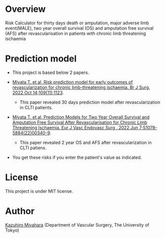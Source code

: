 # Overview 


 Risk Calculator for  thirty days death or amputation, major adverse limb event(MALE), two year overall survival (OS) and amputation free survival (AFS) after revascularisation in patients with chronic limb threatening ischaemia


# Prediction model
- This project is based below 2 papers.
- [Miyata T. et al, Risk prediction model for early outcomes of revascularization for chronic limb-threatening ischaemia. Br J Surg. 2022 Oct 14;109(11):1123](https://doi.org/10.1093/bjs/znac323).
    - This paper revealed 30 days prediction model after revascularization in CLTI patients.
-  [Miyata T. et al, Prediction Models for Two Year Overall Survival and Amputation Free Survival After Revascularisation for Chronic Limb Threatening Ischaemia. Eur J Vasc Endovasc Surg
. 2022 Jun 7;S1078-5884(22)00340-9](https://doi.org/10.1016/j.ejvs.2022.05.038).

    - This paper revealed 2 year OS and AFS after revascularization in CLTI patiens. 
- You get these risks if you enter the patient's value as indicated.


# License

This project is under MIT license.

# Author 

[Kazuhiro Miyahara](<mailto:miyahara@g.j-ca.org>) (Department of Vascular Surgery, The University of Tokyo)

